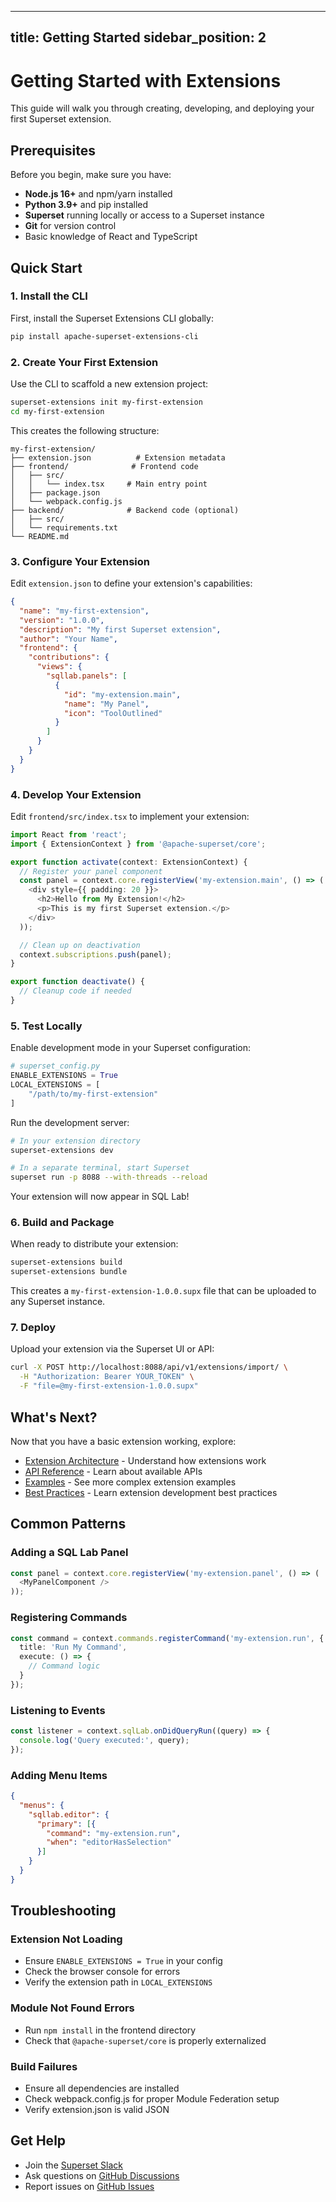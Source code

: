 <!--
    Licensed to the Apache Software Foundation (ASF) under one
    or more contributor license agreements.  See the NOTICE file
    distributed with this work for additional information
    regarding copyright ownership.  The ASF licenses this file
    to you under the Apache License, Version 2.0 (the
    "License"); you may not use this file except in compliance
    with the License.  You may obtain a copy of the License at

      http://www.apache.org/licenses/LICENSE-2.0

    Unless required by applicable law or agreed to in writing,
    software distributed under the License is distributed on an
    "AS IS" BASIS, WITHOUT WARRANTIES OR CONDITIONS OF ANY
    KIND, either express or implied.  See the License for the
    specific language governing permissions and limitations
    under the License.
-->
---
title: Getting Started
sidebar_position: 2
---

# Getting Started with Extensions

This guide will walk you through creating, developing, and deploying your first Superset extension.

## Prerequisites

Before you begin, make sure you have:

- **Node.js 16+** and npm/yarn installed
- **Python 3.9+** and pip installed  
- **Superset** running locally or access to a Superset instance
- **Git** for version control
- Basic knowledge of React and TypeScript

## Quick Start

### 1. Install the CLI

First, install the Superset Extensions CLI globally:

```bash
pip install apache-superset-extensions-cli
```

### 2. Create Your First Extension

Use the CLI to scaffold a new extension project:

```bash
superset-extensions init my-first-extension
cd my-first-extension
```

This creates the following structure:

```
my-first-extension/
├── extension.json          # Extension metadata
├── frontend/              # Frontend code
│   ├── src/
│   │   └── index.tsx     # Main entry point
│   ├── package.json
│   └── webpack.config.js
├── backend/              # Backend code (optional)
│   ├── src/
│   └── requirements.txt
└── README.md
```

### 3. Configure Your Extension

Edit `extension.json` to define your extension's capabilities:

```json
{
  "name": "my-first-extension",
  "version": "1.0.0",
  "description": "My first Superset extension",
  "author": "Your Name",
  "frontend": {
    "contributions": {
      "views": {
        "sqllab.panels": [
          {
            "id": "my-extension.main",
            "name": "My Panel",
            "icon": "ToolOutlined"
          }
        ]
      }
    }
  }
}
```

### 4. Develop Your Extension

Edit `frontend/src/index.tsx` to implement your extension:

```typescript
import React from 'react';
import { ExtensionContext } from '@apache-superset/core';

export function activate(context: ExtensionContext) {
  // Register your panel component
  const panel = context.core.registerView('my-extension.main', () => (
    <div style={{ padding: 20 }}>
      <h2>Hello from My Extension!</h2>
      <p>This is my first Superset extension.</p>
    </div>
  ));

  // Clean up on deactivation
  context.subscriptions.push(panel);
}

export function deactivate() {
  // Cleanup code if needed
}
```

### 5. Test Locally

Enable development mode in your Superset configuration:

```python
# superset_config.py
ENABLE_EXTENSIONS = True
LOCAL_EXTENSIONS = [
    "/path/to/my-first-extension"
]
```

Run the development server:

```bash
# In your extension directory
superset-extensions dev

# In a separate terminal, start Superset
superset run -p 8088 --with-threads --reload
```

Your extension will now appear in SQL Lab!

### 6. Build and Package

When ready to distribute your extension:

```bash
superset-extensions build
superset-extensions bundle
```

This creates a `my-first-extension-1.0.0.supx` file that can be uploaded to any Superset instance.

### 7. Deploy

Upload your extension via the Superset UI or API:

```bash
curl -X POST http://localhost:8088/api/v1/extensions/import/ \
  -H "Authorization: Bearer YOUR_TOKEN" \
  -F "file=@my-first-extension-1.0.0.supx"
```

## What's Next?

Now that you have a basic extension working, explore:

- [Extension Architecture](../architecture/overview) - Understand how extensions work
- [API Reference](../api/frontend) - Learn about available APIs
- [Examples](../examples) - See more complex extension examples
- [Best Practices](./best-practices) - Learn extension development best practices

## Common Patterns

### Adding a SQL Lab Panel

```typescript
const panel = context.core.registerView('my-extension.panel', () => (
  <MyPanelComponent />
));
```

### Registering Commands

```typescript
const command = context.commands.registerCommand('my-extension.run', {
  title: 'Run My Command',
  execute: () => {
    // Command logic
  }
});
```

### Listening to Events

```typescript
const listener = context.sqlLab.onDidQueryRun((query) => {
  console.log('Query executed:', query);
});
```

### Adding Menu Items

```json
{
  "menus": {
    "sqllab.editor": {
      "primary": [{
        "command": "my-extension.run",
        "when": "editorHasSelection"
      }]
    }
  }
}
```

## Troubleshooting

### Extension Not Loading

- Ensure `ENABLE_EXTENSIONS = True` in your config
- Check the browser console for errors
- Verify the extension path in `LOCAL_EXTENSIONS`

### Module Not Found Errors

- Run `npm install` in the frontend directory
- Check that `@apache-superset/core` is properly externalized

### Build Failures

- Ensure all dependencies are installed
- Check webpack.config.js for proper Module Federation setup
- Verify extension.json is valid JSON

## Get Help

- Join the [Superset Slack](https://join.slack.com/t/apache-superset/shared_invite/zt-16jvzmoi8-sI1TY1Pm~y_RnSiUAN0jqQ)
- Ask questions on [GitHub Discussions](https://github.com/apache/superset/discussions)
- Report issues on [GitHub Issues](https://github.com/apache/superset/issues)
